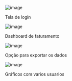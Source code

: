 ![image](https://github.com/joosoares/Dashboard/assets/120841585/e3078d11-f50b-4429-b020-25255fb639c7)

Tela de login 


![image](https://github.com/joosoares/Dashboard/assets/120841585/8f7754a3-5027-4d05-abf2-e16d8fdd126e)

Dashboard de faturamento 

![image](https://github.com/joosoares/Dashboard/assets/120841585/46915a11-3b8e-40a7-93e6-686d04b682a5)

Opção para exportar os dados 

![image](https://github.com/joosoares/Dashboard/assets/120841585/10c8734d-4722-46b8-a880-26db9c12f3d2)

Gráficos com varios usuarios 
